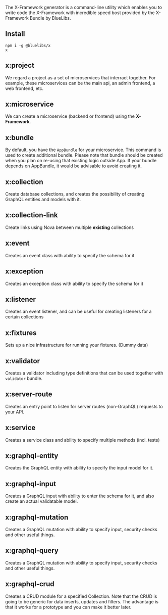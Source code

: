 The X-Framework generator is a command-line utility which enables you to write code the X-Framework with incredible speed bost provided by the X-Framework Bundle by BlueLibs.

## Install

```
npm i -g @bluelibs/x
x
```

## x:project

We regard a project as a set of microservices that interract together. For example, these microservices can be the main api, an admin frontend, a web frontend, etc.

## x:microservice

We can create a microservice (backend or frontend) using the **X-Framework**.

## x:bundle

By default, you have the `AppBundle` for your microservice. This command is used to create additional bundle. Please note that bundle should be created when you plan on re-using that existing logic outside App. If your bundle depends on AppBundle, it would be advisable to avoid creating it.

## x:collection

Create database collections, and creates the possibility of creating GraphQL entities and models with it.

## x:collection-link

Create links using Nova between multiple **existing** collections

## x:event

Creates an event class with ability to specify the schema for it

## x:exception

Creates an exception class with ability to specify the schema for it

## x:listener

Creates an event listener, and can be useful for creating listeners for a certain collections

## x:fixtures

Sets up a nice infrastructure for running your fixtures. (Dummy data)

## x:validator

Creates a validator including type definitions that can be used together with `validator` bundle.

## x:server-route

Creates an entry point to listen for server routes (non-GraphQL) requests to your API.

## x:service

Creates a service class and ability to specify multiple methods (incl. tests)

## x:graphql-entity

Creates the GraphQL entity with ability to specify the input model for it.

## x:graphql-input

Creates a GraphQL input with ability to enter the schema for it, and also create an actual validatable model.

## x:graphql-mutation

Creates a GraphQL mutation with ability to specify input, security checks and other useful things.

## x:graphql-query

Creates a GraphQL mutation with ability to specify input, security checks and other useful things.

## x:graphql-crud

Creates a CRUD module for a specified Collection. Note that the CRUD is going to be generic for data inserts, updates and filters. The advantage is that it works for a prototype and you can make it better later.
